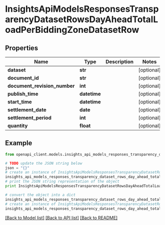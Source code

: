# InsightsApiModelsResponsesTransparencyDatasetRowsDayAheadTotalLoadPerBiddingZoneDatasetRow


## Properties
Name | Type | Description | Notes
------------ | ------------- | ------------- | -------------
**dataset** | **str** |  | [optional] 
**document_id** | **str** |  | [optional] 
**document_revision_number** | **int** |  | [optional] 
**publish_time** | **datetime** |  | [optional] 
**start_time** | **datetime** |  | [optional] 
**settlement_date** | **date** |  | [optional] 
**settlement_period** | **int** |  | [optional] 
**quantity** | **float** |  | [optional] 

## Example

```python
from openapi_client.models.insights_api_models_responses_transparency_dataset_rows_day_ahead_total_load_per_bidding_zone_dataset_row import InsightsApiModelsResponsesTransparencyDatasetRowsDayAheadTotalLoadPerBiddingZoneDatasetRow

# TODO update the JSON string below
json = "{}"
# create an instance of InsightsApiModelsResponsesTransparencyDatasetRowsDayAheadTotalLoadPerBiddingZoneDatasetRow from a JSON string
insights_api_models_responses_transparency_dataset_rows_day_ahead_total_load_per_bidding_zone_dataset_row_instance = InsightsApiModelsResponsesTransparencyDatasetRowsDayAheadTotalLoadPerBiddingZoneDatasetRow.from_json(json)
# print the JSON string representation of the object
print InsightsApiModelsResponsesTransparencyDatasetRowsDayAheadTotalLoadPerBiddingZoneDatasetRow.to_json()

# convert the object into a dict
insights_api_models_responses_transparency_dataset_rows_day_ahead_total_load_per_bidding_zone_dataset_row_dict = insights_api_models_responses_transparency_dataset_rows_day_ahead_total_load_per_bidding_zone_dataset_row_instance.to_dict()
# create an instance of InsightsApiModelsResponsesTransparencyDatasetRowsDayAheadTotalLoadPerBiddingZoneDatasetRow from a dict
insights_api_models_responses_transparency_dataset_rows_day_ahead_total_load_per_bidding_zone_dataset_row_form_dict = insights_api_models_responses_transparency_dataset_rows_day_ahead_total_load_per_bidding_zone_dataset_row.from_dict(insights_api_models_responses_transparency_dataset_rows_day_ahead_total_load_per_bidding_zone_dataset_row_dict)
```
[[Back to Model list]](../README.md#documentation-for-models) [[Back to API list]](../README.md#documentation-for-api-endpoints) [[Back to README]](../README.md)


